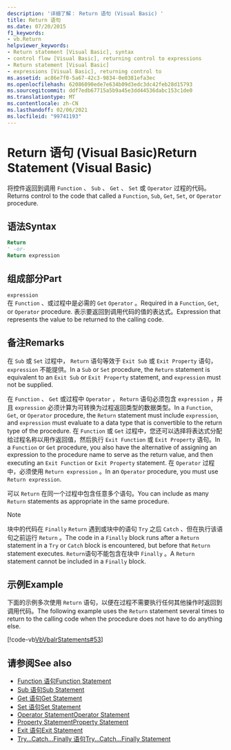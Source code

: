 ```yaml
---
description: '详细了解： Return 语句 (Visual Basic) '
title: Return 语句
ms.date: 07/20/2015
f1_keywords:
- vb.Return
helpviewer_keywords:
- Return statement [Visual Basic], syntax
- control flow [Visual Basic], returning control to expressions
- Return statement [Visual Basic]
- expressions [Visual Basic], returning control to
ms.assetid: ac86e7f0-5a67-42c3-9834-0e0381efa3ec
ms.openlocfilehash: 62086090ede7e634b09d3edc3dc42feb28d15793
ms.sourcegitcommit: ddf7edb67715a5b9a45e3dd44536dabc153c1de0
ms.translationtype: MT
ms.contentlocale: zh-CN
ms.lasthandoff: 02/06/2021
ms.locfileid: "99741193"
---
```

# <a name="return-statement-visual-basic"></a><span data-ttu-id="b0d98-103">Return 语句 (Visual Basic)</span><span class="sxs-lookup"><span data-stu-id="b0d98-103">Return Statement (Visual Basic)</span></span>

<span data-ttu-id="b0d98-104">将控件返回到调用 `Function` 、 `Sub` 、 `Get` 、 `Set` 或 `Operator` 过程的代码。</span><span class="sxs-lookup"><span data-stu-id="b0d98-104">Returns control to the code that called a `Function`, `Sub`, `Get`, `Set`, or `Operator` procedure.</span></span>  
  
## <a name="syntax"></a><span data-ttu-id="b0d98-105">语法</span><span class="sxs-lookup"><span data-stu-id="b0d98-105">Syntax</span></span>  
  
```vb  
Return  
' -or-  
Return expression  
```  
  
## <a name="part"></a><span data-ttu-id="b0d98-106">组成部分</span><span class="sxs-lookup"><span data-stu-id="b0d98-106">Part</span></span>  

 `expression`  
 <span data-ttu-id="b0d98-107">在 `Function` 、或过程中是必需的 `Get` `Operator` 。</span><span class="sxs-lookup"><span data-stu-id="b0d98-107">Required in a `Function`, `Get`, or `Operator` procedure.</span></span> <span data-ttu-id="b0d98-108">表示要返回到调用代码的值的表达式。</span><span class="sxs-lookup"><span data-stu-id="b0d98-108">Expression that represents the value to be returned to the calling code.</span></span>  
  
## <a name="remarks"></a><span data-ttu-id="b0d98-109">备注</span><span class="sxs-lookup"><span data-stu-id="b0d98-109">Remarks</span></span>  

 <span data-ttu-id="b0d98-110">在 `Sub` 或 `Set` 过程中， `Return` 语句等效于 `Exit Sub` 或 `Exit Property` 语句， `expression` 不能提供。</span><span class="sxs-lookup"><span data-stu-id="b0d98-110">In a `Sub` or `Set` procedure, the `Return` statement is equivalent to an `Exit Sub` or `Exit Property` statement, and `expression` must not be supplied.</span></span>  
  
 <span data-ttu-id="b0d98-111">在 `Function` 、 `Get` 或过程中 `Operator` ， `Return` 语句必须包含 `expression` ，并且 `expression` 必须计算为可转换为过程返回类型的数据类型。</span><span class="sxs-lookup"><span data-stu-id="b0d98-111">In a `Function`, `Get`, or `Operator` procedure, the `Return` statement must include `expression`, and `expression` must evaluate to a data type that is convertible to the return type of the procedure.</span></span> <span data-ttu-id="b0d98-112">在 `Function` 或 `Get` 过程中，您还可以选择将表达式分配给过程名称以用作返回值，然后执行 `Exit Function` 或 `Exit Property` 语句。</span><span class="sxs-lookup"><span data-stu-id="b0d98-112">In a `Function` or `Get` procedure, you also have the alternative of assigning an expression to the procedure name to serve as the return value, and then executing an `Exit Function` or `Exit Property` statement.</span></span> <span data-ttu-id="b0d98-113">在 `Operator` 过程中，必须使用 `Return expression` 。</span><span class="sxs-lookup"><span data-stu-id="b0d98-113">In an `Operator` procedure, you must use `Return expression`.</span></span>  
  
 <span data-ttu-id="b0d98-114">可以 `Return` 在同一个过程中包含任意多个语句。</span><span class="sxs-lookup"><span data-stu-id="b0d98-114">You can include as many `Return` statements as appropriate in the same procedure.</span></span>  
  
> [!NOTE]
> <span data-ttu-id="b0d98-115">块中的代码在 `Finally` `Return` 遇到或块中的语句 `Try` 之后 `Catch` 、但在执行该语句之前运行 `Return` 。</span><span class="sxs-lookup"><span data-stu-id="b0d98-115">The code in a `Finally` block runs after a `Return` statement in a `Try` or `Catch` block is encountered, but before that `Return` statement executes.</span></span> <span data-ttu-id="b0d98-116">`Return`语句不能包含在块中 `Finally` 。</span><span class="sxs-lookup"><span data-stu-id="b0d98-116">A `Return` statement cannot be included in a `Finally` block.</span></span>  
  
## <a name="example"></a><span data-ttu-id="b0d98-117">示例</span><span class="sxs-lookup"><span data-stu-id="b0d98-117">Example</span></span>  

 <span data-ttu-id="b0d98-118">下面的示例多次使用 `Return` 语句，以便在过程不需要执行任何其他操作时返回到调用代码。</span><span class="sxs-lookup"><span data-stu-id="b0d98-118">The following example uses the `Return` statement several times to return to the calling code when the procedure does not have to do anything else.</span></span>  
  
 [!code-vb[VbVbalrStatements#53](~/samples/snippets/visualbasic/VS_Snippets_VBCSharp/VbVbalrStatements/VB/Class1.vb#53)]  
  
## <a name="see-also"></a><span data-ttu-id="b0d98-119">请参阅</span><span class="sxs-lookup"><span data-stu-id="b0d98-119">See also</span></span>

- [<span data-ttu-id="b0d98-120">Function 语句</span><span class="sxs-lookup"><span data-stu-id="b0d98-120">Function Statement</span></span>](function-statement.md)
- [<span data-ttu-id="b0d98-121">Sub 语句</span><span class="sxs-lookup"><span data-stu-id="b0d98-121">Sub Statement</span></span>](sub-statement.md)
- [<span data-ttu-id="b0d98-122">Get 语句</span><span class="sxs-lookup"><span data-stu-id="b0d98-122">Get Statement</span></span>](get-statement.md)
- [<span data-ttu-id="b0d98-123">Set 语句</span><span class="sxs-lookup"><span data-stu-id="b0d98-123">Set Statement</span></span>](set-statement.md)
- [<span data-ttu-id="b0d98-124">Operator Statement</span><span class="sxs-lookup"><span data-stu-id="b0d98-124">Operator Statement</span></span>](operator-statement.md)
- [<span data-ttu-id="b0d98-125">Property Statement</span><span class="sxs-lookup"><span data-stu-id="b0d98-125">Property Statement</span></span>](property-statement.md)
- [<span data-ttu-id="b0d98-126">Exit 语句</span><span class="sxs-lookup"><span data-stu-id="b0d98-126">Exit Statement</span></span>](exit-statement.md)
- [<span data-ttu-id="b0d98-127">Try...Catch...Finally 语句</span><span class="sxs-lookup"><span data-stu-id="b0d98-127">Try...Catch...Finally Statement</span></span>](try-catch-finally-statement.md)
